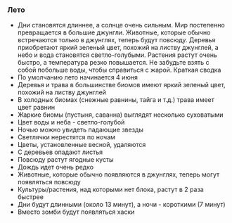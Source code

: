 ### Лето

- Дни становятся длиннее, а солнце очень сильным. Мир постепенно превращается в большие джунгли. Животные, которые обычно встречаются только в джунглях, теперь будут повсюду. Деревья приобретают яркий зеленый цвет, похожий на листву джунглей, а небо и вода становятся светло-голубыми. Растения растут очень быстро, а температура резко повышается. Не забудьте взять с собой побольше воды, чтобы справиться с жарой.  Краткая сводка  
- По умолчанию лето начинается 4 июня
- Деревья и трава в большинстве биомов имеют яркий зеленый цвет, похожий на листву джунглей
- В холодных биомах (снежные равнины, тайга и т.д.) трава имеет цвет равнин
- Жаркие биомы (пустыня, саванна) выглядят несколько суховатыми
- Цвет воды и неба - светло-голубой
- Ночью можно увидеть падающие звезды
- Светлячки нерестятся по ночам
- Цветы, установленные весной, удаляются
- С деревьев опадают листья
- Повсюду растут ягодные кусты
- Дождь идет очень редко
- Животные, которые обычно появляются в джунглях, теперь могут появляться повсюду
- Культуры/растения, над которыми нет блока, растут в 2 раза быстрее
- Дни будут длинными (около 13 минут), а ночи - короткими (7 минут)
- Вместо зомби будут появляться хаски
